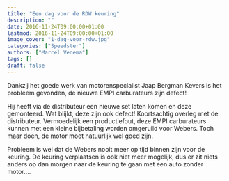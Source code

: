 ```yaml
---
title: "Een dag voor de RDW keuring"
description: ""
date: 2016-11-24T09:00:00+01:00
lastmod: 2016-11-24T09:00:00+01:00
image_cover: "1-dag-voor-rdw.jpg"
categories: ["Speedster"]
authors: ["Marcel Venema"] 
tags: []
draft: false
---
```


Dankzij het goede werk van motorenspecialist Jaap Bergman Kevers is het probleem gevonden, de nieuwe EMPI carburateurs zijn defect!

Hij heeft via de distributeur een nieuwe set laten komen en deze gemonteerd. Wat blijkt, deze zijn ook defect! Koortsachtig overleg met de distributeur. Vermoedelijk een productiefout, deze EMPI carburateurs kunnen met een kleine bijbetaling worden omgeruild voor Webers. Toch maar doen, de motor moet natuurlijk wel goed zijn. 

Probleem is wel dat de Webers nooit meer op tijd binnen zijn voor de keuring. De keuring verplaatsen is ook niet meer mogelijk, dus er zit niets anders op dan morgen naar de keuring te gaan met een auto zonder motor....

&nbsp;  
